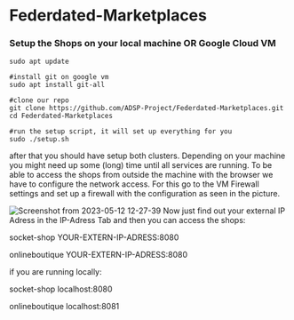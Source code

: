 # Federdated-Marketplaces

### Setup the Shops on your local machine OR Google Cloud VM


    sudo apt update
    
    #install git on google vm
    sudo apt install git-all
    
    #clone our repo
    git clone https://github.com/ADSP-Project/Federdated-Marketplaces.git
    cd Federdated-Marketplaces
    
    #run the setup script, it will set up everything for you
    sudo ./setup.sh
    
    

after that you should have setup both clusters. Depending on your machine you might need up some (long) time until all services are running.
To be able to access the shops from outside the machine with the browser we have to configure the network access. For this go to the VM Firewall settings
and set up a firewall with the configuration as seen in the picture.

![Screenshot from 2023-05-12 12-27-39](https://github.com/ADSP-Project/Federdated-Marketplaces/assets/66095628/e751bc69-730d-4b10-b670-5c7f40d681c5)
Now just find out your external IP Adress in the IP-Adress Tab and then you can access the shops:

socket-shop YOUR-EXTERN-IP-ADRESS:8080
  
onlineboutique YOUR-EXTERN-IP-ADRESS:8080

if you are running locally:
  
socket-shop localhost:8080
  
onlineboutique localhost:8081
